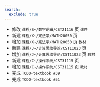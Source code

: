 ```yaml
---
search:
  exclude: true
---
```


- 修改 `课程/S~/数字逻辑/CST21116` 页 `课件`
- 新建 `课程/X~/宪法学/MATH20050` 页
- 增加 `课程/X~/宪法学/MATH20050` 页 `教材`
- 新建 `课程/J~/计算思维导论/CST11023` 页
- 增加 `课程/J~/计算思维导论/CST11023` 页 `教材`
- 新建 `课程/C~/操作系统/CST31115` 页
- 增加 `课程/C~/操作系统/CST31115` 页 `教材`
- 完成 `TODO-textbook #39`
- 完成 `TODO-textbook #51`